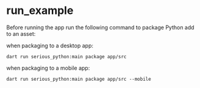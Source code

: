 # run_example

Before running the app run the following command to package Python add to an asset:

when packaging to a desktop app:

```
dart run serious_python:main package app/src
```

when packaging to a mobile app:

```
dart run serious_python:main package app/src --mobile
```